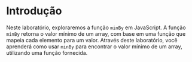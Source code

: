 # Introdução

Neste laboratório, exploraremos a função `minBy` em JavaScript. A função `minBy` retorna o valor mínimo de um array, com base em uma função que mapeia cada elemento para um valor. Através deste laboratório, você aprenderá como usar `minBy` para encontrar o valor mínimo de um array, utilizando uma função fornecida.
